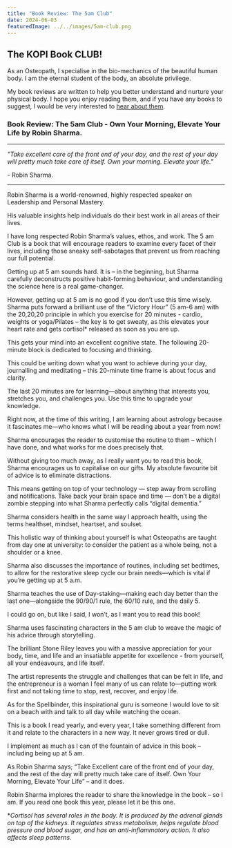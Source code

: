 ```yaml
---
title: "Book Review: The 5am Club"
date: 2024-06-03
featuredImage: ../../images/5am-club.png
---
```


## The KOPI Book CLUB!

As an Osteopath, I specialise in the bio-mechanics of the beautiful human body. I am the eternal student of the body, an absolute privilege.

My book reviews are written to help you better understand and nurture your physical body. I hope you enjoy reading them, and if you have any books to suggest, I would be very interested to [hear about them](mailto:info@kibworthosteopaths.co.uk).

### Book Review: The 5am Club - Own Your Morning, Elevate Your Life by Robin Sharma.

---

*"Take excellent care of the front end of your day, and the rest of your day will pretty much take care of itself. Own your morning. Elevate your life."*

\- Robin Sharma.

---

Robin Sharma is a world-renowned, highly respected speaker on Leadership and Personal Mastery.

His valuable insights help individuals do their best work in all areas of their lives.

I have long respected Robin Sharma’s values, ethos, and work. The 5 am Club is a book that will encourage readers to examine every facet of their lives, including those sneaky self-sabotages that prevent us from reaching our full potential.

Getting up at 5 am sounds hard. It is – in the beginning, but Sharma carefully deconstructs positive habit-forming behaviour, and understanding the science here is a real game-changer.

However, getting up at 5 am is no good if you don’t use this time wisely. Sharma puts forward a brilliant use of the “Victory Hour” (5 am-6 am) with the 20,20,20 principle in which you exercise for 20 minutes - cardio, weights or yoga/Pilates – the key is to get sweaty, as this elevates your heart rate and gets cortisol* released as soon as you are up.

This gets your mind into an excellent cognitive state. The following 20-minute block is dedicated to focusing and thinking.

This could be writing down what you want to achieve during your day, journalling and meditating – this 20-minute time frame is about focus and clarity.

The last 20 minutes are for learning—about anything that interests you, stretches you, and challenges you. Use this time to upgrade your knowledge.

Right now, at the time of this writing, I am learning about astrology because it fascinates me—who knows what I will be reading about a year from now!

Sharma encourages the reader to customise the routine to them – which I have done, and what works for me does precisely that.

Without giving too much away, as I really want you to read this book, Sharma encourages us to capitalise on our gifts. My absolute favourite bit of advice is to eliminate distractions.

This means getting on top of your technology — step away from scrolling and notifications. Take back your brain space and time — don’t be a digital zombie stepping into what Sharma perfectly calls “digital dementia.”

Sharma considers health in the same way I approach health, using the terms healthset, mindset, heartset, and soulset.

This holistic way of thinking about yourself is what Osteopaths are taught from day one at university: to consider the patient as a whole being, not a shoulder or a knee.

Sharma also discusses the importance of routines, including set bedtimes, to allow for the restorative sleep cycle our brain needs—which is vital if you’re getting up at 5 a.m.

Sharma teaches the use of Day-staking—making each day better than the last one—alongside the 90/90/1 rule, the 60/10 rule, and the daily 5.

I could go on, but like I said, I won’t, as I want you to read this book!

Sharma uses fascinating characters in the 5 am club to weave the magic of his advice through storytelling.

The brilliant Stone Riley leaves you with a massive appreciation for your body, time, and life and an insatiable appetite for excellence  - from yourself, all your endeavours, and life itself.

The artist represents the struggle and challenges that can be felt in life, and the entrepreneur is a woman I feel many of us can relate to—putting work first and not taking time to stop, rest, recover, and enjoy life.

As for the Spellbinder, this inspirational guru is someone I would love to sit on a beach with and talk to all day while watching the ocean.

This is a book I read yearly, and every year, I take something different from it and relate to the characters in a new way. It never grows tired or dull.

I implement as much as I can of the fountain of advice in this book – including being up at 5 am.

As Robin Sharma says; “Take Excellent care of the front end of your day, and the rest of the day will pretty much take care of itself. Own Your Morning, Elevate Your Life” – and it does.

Robin Sharma implores the reader to share the knowledge in the book – so I am. If you read one book this year, please let it be this one.

*_Cortisol has several roles in the body. It is produced by the adrenal glands on top of the kidneys. It regulates stress metabolism, helps regulate blood pressure and blood sugar, and has an anti-inflammatory action. It also affects sleep patterns._